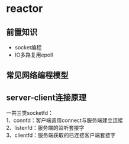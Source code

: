 # reactor

## 前置知识

- socket编程
- IO多路复用epoll

## 常见网络编程模型

## server-client连接原理

一共三类socketfd：\
1、connfd：客户端调用connect与服务端建立连接\
2、listenfd：服务端的监听套接字\
3、clientfd：服务端获取的已连接客户端套接字



